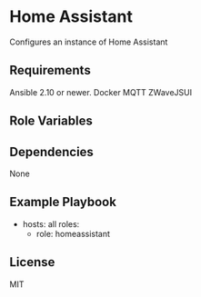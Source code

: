 # Home Assistant

Configures an instance of Home Assistant

## Requirements

Ansible 2.10 or newer.
Docker
MQTT
ZWaveJSUI

## Role Variables

## Dependencies

None

## Example Playbook

  - hosts: all
      roles:
      - role: homeassistant

## License

MIT
